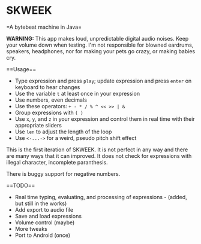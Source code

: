 SKWEEK
======

=A bytebeat machine in Java=

**WARNING:** This app makes loud, unpredictable digital audio noises. Keep your 
volume down when testing. I'm not responsible for blowned eardrums, speakers, 
headphones, nor for making your pets go crazy, or making babies cry.

==Usage==
* Type expression and press `play`; update expression and press `enter` on 
keyboard to hear changes
* Use the variable `t` at least once in your expression
* Use numbers, even decimals
* Use these operators: `+ - * / % ^ << >> | &`
* Group expressions with `( )`
* Use `x`, `y`, and `z` in your expression and control them in real time with
their appropriate sliders
* Use `len` to adjust the length of the loop
* Use `<-...->` for a weird, pseudo pitch shift effect

This is the first iteration of SKWEEK. It is not perfect in any way and there 
are many ways that it can improved. It does not check for expressions with 
illegal character, incomplete paranthesis.

There is buggy support for negative numbers. 

==TODO==
* Real time typing, evaluating, and processing of expressions - (added, but 
still in the works)
* Add export to audio file
* Save and load expressions
* Volume control (maybe)
* More tweaks
* Port to Android (once)
